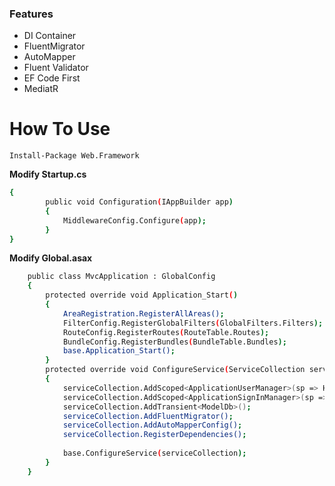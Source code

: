 ### Features
- DI Container
- FluentMigrator
- AutoMapper
- Fluent Validator
- EF Code First
- MediatR
# How To Use
`Install-Package Web.Framework`

**Modify Startup.cs**
```sh
{
        public void Configuration(IAppBuilder app)
        {
            MiddlewareConfig.Configure(app);
        }
}


```
**Modify Global.asax**
```sh
    public class MvcApplication : GlobalConfig
    {
        protected override void Application_Start()
        {
            AreaRegistration.RegisterAllAreas();
            FilterConfig.RegisterGlobalFilters(GlobalFilters.Filters);
            RouteConfig.RegisterRoutes(RouteTable.Routes);
            BundleConfig.RegisterBundles(BundleTable.Bundles);
            base.Application_Start();
        }
        protected override void ConfigureService(ServiceCollection serviceCollection)
        {
            serviceCollection.AddScoped<ApplicationUserManager>(sp => HttpContext.Current.GetOwinContext().GetUserManager<ApplicationUserManager>());
            serviceCollection.AddScoped<ApplicationSignInManager>(sp => HttpContext.Current.GetOwinContext().Get<ApplicationSignInManager>());
            serviceCollection.AddTransient<ModelDb>();
            serviceCollection.AddFluentMigrator();
            serviceCollection.AddAutoMapperConfig();
            serviceCollection.RegisterDependencies();
            
            base.ConfigureService(serviceCollection);
        }
    }
```
